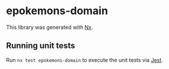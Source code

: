 # epokemons-domain

This library was generated with [Nx](https://nx.dev).

## Running unit tests

Run `nx test epokemons-domain` to execute the unit tests via [Jest](https://jestjs.io).
